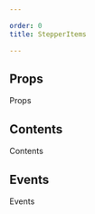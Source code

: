 ```yaml
---

order: 0
title: StepperItems

---
```

 
## Props
 
Props
 
## Contents
 
Contents
 
## Events
 
Events
 
